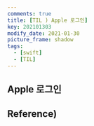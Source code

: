 ```yaml
---
comments: true
title: [TIL ) Apple 로그인]
key: 202101303
modify_date: 2021-01-30
picture_frame: shadow
tags:
  - [swift]
  - [TIL]
---
```

 
## Apple 로그인

## Reference)
